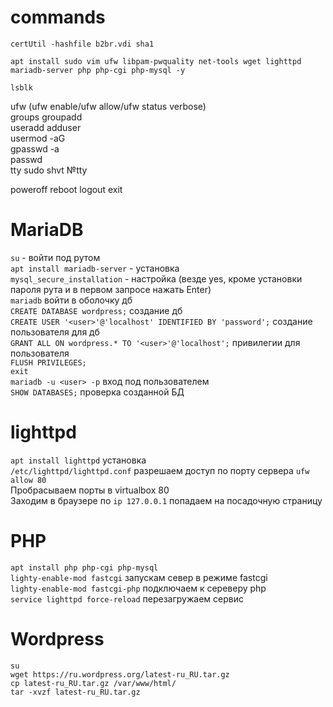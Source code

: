 # commands
  
```
certUtil -hashfile b2br.vdi sha1
```
```
apt install sudo vim ufw libpam-pwquality net-tools wget lighttpd mariadb-server php php-cgi php-mysql -y  
```
```
lsblk
```
ufw (ufw enable/ufw allow/ufw status verbose)  
groups groupadd  
useradd adduser  
usermod -aG <group> <user>  
gpasswd -a <user> <group>  
passwd   
tty sudo shvt №tty  
  
poweroff reboot logout exit  

# MariaDB
`su` - войти под рутом  
`apt install mariadb-server` - установка  
`mysql_secure_installation` - настройка (везде yes, кроме установки пароля рута и в первом запросе нажать Enter)  
`mariadb` войти в оболочку дб  
`CREATE DATABASE wordpress;` создание дб  
`CREATE USER '<user>'@'localhost' IDENTIFIED BY 'password';` создание пользователя для дб  
`GRANT ALL ON wordpress.* TO '<user>'@'localhost';` привилегии для пользователя  
`FLUSH PRIVILEGES;`  
`exit`  
`mariadb -u <user> -p` вход под пользователем  
`SHOW DATABASES;` проверка созданной БД  

# lighttpd
`apt install lighttpd` установка  
`/etc/lighttpd/lighttpd.conf` разрешаем доступ по порту сервера `ufw allow 80`  
Пробрасываем порты в virtualbox 80  
Заходим в браузере по `ip 127.0.0.1` попадаем на посадочную страницу
  
# PHP
`apt install php php-cgi php-mysql`  
`lighty-enable-mod fastcgi` запускам север в режиме fastcgi  
`lighty-enable-mod fastcgi-php` подключаем к сереверу php  
`service lighttpd force-reload` перезагружаем сервис  
  
# Wordpress
`su`  
`wget https://ru.wordpress.org/latest-ru_RU.tar.gz`  
`cp latest-ru_RU.tar.gz /var/www/html/`  
`tar -xvzf latest-ru_RU.tar.gz`  
 
 
  
